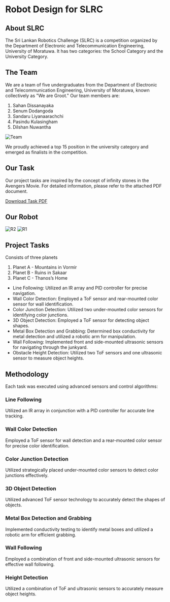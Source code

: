 # Robot Design for SLRC

## About SLRC
The Sri Lankan Robotics Challenge (SLRC) is a competition organized by the Department of Electronic and Telecommunication Engineering, University of Moratuwa. It has two categories: the School Category and the University Category.

## The Team
We are a team of five undergraduates from the Department of Electronic and Telecommunication Engineering, University of Moratuwa, known collectively as "We are Groot." Our team members are:

1. Sahan Dissanayaka
2. Senum Dodangoda
3. Sandaru Liyanaarachchi
4. Pasindu Kulasingham
5. Dilshan Nuwantha

![Team](https://github.com/SahanDissanayaka/Robo-Design-for-SLRC/assets/94157820/d9f71375-dd2e-41f2-9184-a401bef87a5b)

We proudly achieved a top 15 position in the university category and emerged as finalists in the competition.

## Our Task
Our project tasks are inspired by the concept of infinity stones in the Avengers Movie. For detailed information, please refer to the attached PDF document.

[Download Task PDF](https://ent.uom.lk/wp-content/uploads/2024/01/SLRC-2024-University-Category-v1.pdf)

## Our Robot
![R2](https://github.com/SahanDissanayaka/Robo-Design-for-SLRC/assets/94157820/664b5fc4-112c-4e8c-b60f-a337049f9320)
![R1](https://github.com/SahanDissanayaka/Robo-Design-for-SLRC/assets/94157820/df505a4e-a5cb-4996-8d80-acd97bba3415)

## Project Tasks
Consists of three planets
1. Planet A - Mountains in Vormir
2. Planet B - Ruins in Sakaar
3. Planet C - Thanos’s Home


- Line Following: Utilized an IR array and PID controller for precise navigation.
- Wall Color Detection: Employed a ToF sensor and rear-mounted color sensor for wall identification.
- Color Junction Detection: Utilized two under-mounted color sensors for identifying color junctions.
- 3D Object Detection: Employed a ToF sensor for detecting object shapes.
- Metal Box Detection and Grabbing: Determined box conductivity for metal detection and utilized a robotic arm for manipulation.
- Wall Following: Implemented front and side-mounted ultrasonic sensors for navigating through the junkyard.
- Obstacle Height Detection: Utilized two ToF sensors and one ultrasonic sensor to measure object heights.

## Methodology

Each task was executed using advanced sensors and control algorithms:

### Line Following
Utilized an IR array in conjunction with a PID controller for accurate line tracking.

### Wall Color Detection
Employed a ToF sensor for wall detection and a rear-mounted color sensor for precise color identification.

### Color Junction Detection
Utilized strategically placed under-mounted color sensors to detect color junctions effectively.

### 3D Object Detection
Utilized advanced ToF sensor technology to accurately detect the shapes of objects.

### Metal Box Detection and Grabbing
Implemented conductivity testing to identify metal boxes and utilized a robotic arm for efficient grabbing.

### Wall Following
Employed a combination of front and side-mounted ultrasonic sensors for effective wall following.

### Height Detection
Utilized a combination of ToF and ultrasonic sensors to accurately measure object heights.

